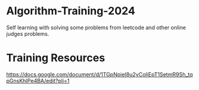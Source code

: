 # Algorithm-Training-2024
Self learning with solving some problems from leetcode and other online judges problems.

# Training Resources
https://docs.google.com/document/d/1TGpNpieI8u2yColiEpT1SetmR9Sh_tqpGnsKhIPe4BA/edit?pli=1
